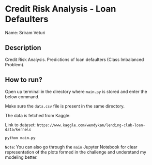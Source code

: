 # Credit Risk Analysis - Loan Defaulters

Name: Sriram Veturi

## Description

Credit Risk Analysis. Predictions of loan defaulters (Class Imbalanced Problem).

## How to run?

Open up terminal in the directory where `main.py` is stored and enter the below command. 

Make sure the `data.csv` file is present in the same directory.

The data is fetched from Kaggle:

Link to dataset: `https://www.kaggle.com/wendykan/lending-club-loan-data/kernels`

```python main.py```


`Note`: You can also go through the `main` Jupyter Notebook for clear representation of the plots formed in the challenge and understand my modeling better.